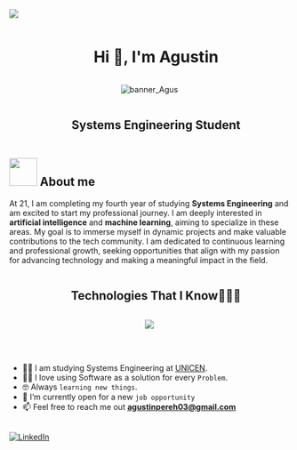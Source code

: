<!--horizontal divider(gradiant)-->
<img src="https://user-images.githubusercontent.com/73097560/115834477-dbab4500-a447-11eb-908a-139a6edaec5c.gif">

<!--h1 without bottom border-->
<div id="user-content-toc">
  <ul align="center">
    <summary><h1 style="display: inline-block">Hi 👋, I'm Agustin</h1></summary>
  </ul>
</div>


<!--- image -->
<div align="center">
  <img  src="https://mir-s3-cdn-cf.behance.net/project_modules/max_1200/79731568097599.5b50bca477735.jpg"
       alt="banner_Agus" /></a>
</div>


<!--h2 without bottom border-->
<div id="user-content-toc">
  <ul align="center">
    <summary><h2 style="display: inline-block">Systems Engineering Student</h2></summary>
  </ul>
</div>

 ## <picture><img src = "https://github.com/7oSkaaa/7oSkaaa/blob/main/Images/about_me.gif?raw=true" width = 50px></picture> About me


<p>
        At 21, I am completing my fourth year of studying <strong>Systems Engineering</strong> and am excited to start my professional journey. I am deeply interested in <strong>artificial intelligence</strong> and <strong>machine learning</strong>, aiming to specialize in these areas. My goal is to immerse myself in dynamic projects and make valuable contributions to the tech community. I am dedicated to continuous learning and professional growth, seeking opportunities that align with my passion for advancing technology and making a meaningful impact in the field. </p>

<!--h1 without bottom border-->
<div id="user-content-toc">
  <ul align="center">
    <summary><h2 style="display: inline-block">Technologies That I Know👨🏻‍💻</h2></summary>
  </ul>
</div>
<!--tech stack icons-->
<p align="center">
  <a href="https://skillicons.dev">
    <img src="https://skillicons.dev/icons?i=py,java,cpp,html,css,postgres,mongodb,github,git,vscode,linux&perline=14" />
  </a>
</p>

<!--Intro start-->
<br><br>
- :student: I am studying Systems Engineering at [UNICEN](https://www.unicen.edu.ar).
- :technologist: I love using Software as a solution for every `Problem`.
- :nerd_face: Always `learning new things`.
- :thinking: I’m currently open for a new `job opportunity`
- 📫 Feel free to reach me out **agustinpereh03@gmail.com**
<br>
<a href="https://www.linkedin.com/in/agusperezs/" target="_blank"><img src="https://img.shields.io/badge/LinkedIn-%230077B5.svg?&style=flat-square&logo=linkedin&logoColor=white" alt="LinkedIn"></a>

<!--Intro end-->




<!--  GitHub STATS
## <img src="https://media.giphy.com/media/iY8CRBdQXODJSCERIr/giphy.gif" width="35"><b> Github Stats </b>
<br>
<div align="center">
<a href="https://github.com/agusperez03">
  <img src="https://github-readme-stats.vercel.app/api?username=agusperez03&include_all_commits=true&count_private=true&show_icons=true&line_height=20&title_color=7A7ADB&icon_color=2234AE&text_color=D3D3D3&bg_color=0,000000,130F40" width="450"/>
  <img src="https://github-readme-stats.vercel.app/api/top-langs?username=agusperez03&show_icons=true&locale=en&layout=compact&line_height=20&title_color=7A7ADB&icon_color=2234AE&text_color=D3D3D3&bg_color=0,000000,130F40" width="375"  alt="AgustinPerez"/>
</a>
</div>
-->

